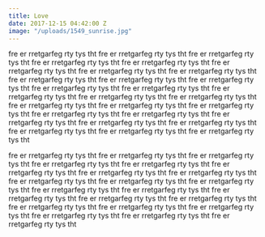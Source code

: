 ```yaml
---
title: Love
date: 2017-12-15 04:42:00 Z
image: "/uploads/1549_sunrise.jpg"
---
```


fre er rretgarfeg rty tys tht fre er rretgarfeg rty tys tht fre er rretgarfeg rty tys tht fre er rretgarfeg rty tys tht fre er rretgarfeg rty tys tht fre er rretgarfeg rty tys tht fre er rretgarfeg rty tys tht fre er rretgarfeg rty tys tht fre er rretgarfeg rty tys tht fre er rretgarfeg rty tys tht fre er rretgarfeg rty tys tht fre er rretgarfeg rty tys tht fre er rretgarfeg rty tys tht fre er rretgarfeg rty tys tht fre er rretgarfeg rty tys tht fre er rretgarfeg rty tys tht fre er rretgarfeg rty tys tht fre er rretgarfeg rty tys tht fre er rretgarfeg rty tys tht fre er rretgarfeg rty tys tht fre er rretgarfeg rty tys tht fre er rretgarfeg rty tys tht fre er rretgarfeg rty tys tht fre er rretgarfeg rty tys tht fre er rretgarfeg rty tys tht fre er rretgarfeg rty tys tht fre er rretgarfeg rty tys tht 


fre er rretgarfeg rty tys tht fre er rretgarfeg rty tys tht fre er rretgarfeg rty tys tht fre er rretgarfeg rty tys tht fre er rretgarfeg rty tys tht fre er rretgarfeg rty tys tht fre er rretgarfeg rty tys tht fre er rretgarfeg rty tys tht fre er rretgarfeg rty tys tht fre er rretgarfeg rty tys tht fre er rretgarfeg rty tys tht fre er rretgarfeg rty tys tht fre er rretgarfeg rty tys tht fre er rretgarfeg rty tys tht fre er rretgarfeg rty tys tht fre er rretgarfeg rty tys tht fre er rretgarfeg rty tys tht fre er rretgarfeg rty tys tht fre er rretgarfeg rty tys tht fre er rretgarfeg rty tys tht fre er rretgarfeg rty tys tht fre er rretgarfeg rty tys tht 